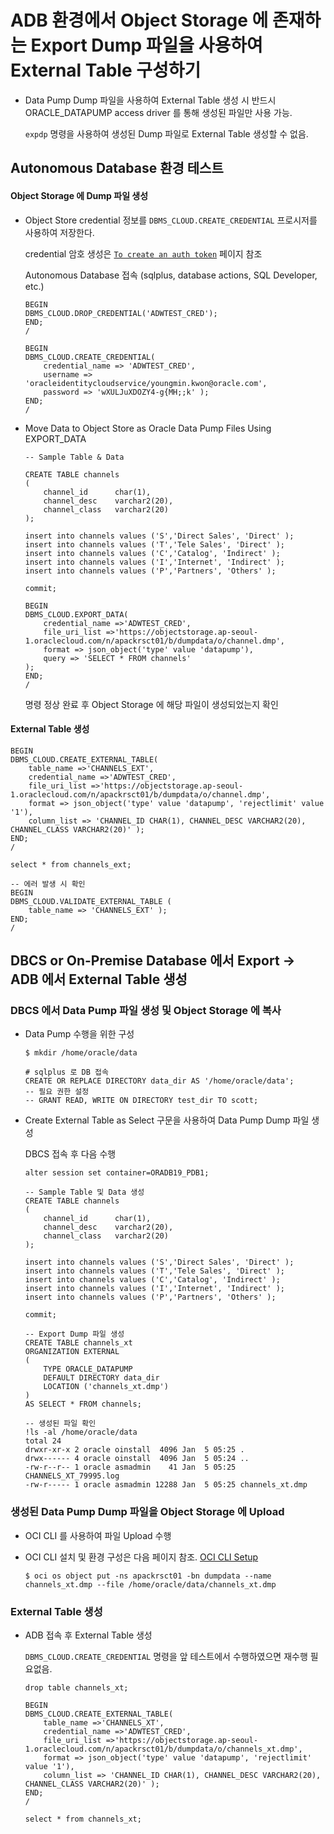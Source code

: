 # ADB 환경에서 Object Storage 에 존재하는 Export Dump 파일을 사용하여 External Table 구성하기 

- Data Pump Dump 파일을 사용하여 External Table 생성 시 반드시 ORACLE_DATAPUMP access driver 를 통해 생성된 파일만 사용 가능. 

    `expdp` 명령을 사용하여 생성된 Dump 파일로 External Table 생성할 수 없음.


## Autonomous Database 환경 테스트

#### Object Storage 에 Dump 파일 생성

- Object Store credential 정보를 `DBMS_CLOUD.CREATE_CREDENTIAL` 프로시저를 사용하여 저장한다.
  
    credential 암호 생성은 [`To create an auth token`](https://docs.oracle.com/en-us/iaas/Content/Identity/Tasks/managingcredentials.htm#create_swift_password) 페이지 참조

    Autonomous Database 접속 (sqlplus, database actions, SQL Developer, etc.)

    ```
    BEGIN
    DBMS_CLOUD.DROP_CREDENTIAL('ADWTEST_CRED');
    END;
    /

    BEGIN
    DBMS_CLOUD.CREATE_CREDENTIAL(
        credential_name => 'ADWTEST_CRED',
        username => 'oracleidentitycloudservice/youngmin.kwon@oracle.com',
        password => 'wXULJuXDOZY4-g{MH;;k' );
    END;
    /
    ```

- Move Data to Object Store as Oracle Data Pump Files Using EXPORT_DATA


    ```
    -- Sample Table & Data 

    CREATE TABLE channels
    (
        channel_id 		char(1),
        channel_desc 	varchar2(20),
        channel_class 	varchar2(20)
    );

    insert into channels values ('S','Direct Sales', 'Direct' );
    insert into channels values ('T','Tele Sales', 'Direct' );
    insert into channels values ('C','Catalog', 'Indirect' );
    insert into channels values ('I','Internet', 'Indirect' );
    insert into channels values ('P','Partners', 'Others' );

    commit;

    BEGIN
    DBMS_CLOUD.EXPORT_DATA(
        credential_name =>'ADWTEST_CRED',
        file_uri_list =>'https://objectstorage.ap-seoul-1.oraclecloud.com/n/apackrsct01/b/dumpdata/o/channel.dmp',
        format => json_object('type' value 'datapump'),
        query => 'SELECT * FROM channels'
    );
    END;
    /
    ```

    명령 정상 완료 후 Object Storage 에 해당 파일이 생성되었는지 확인

#### External Table 생성

```
BEGIN
DBMS_CLOUD.CREATE_EXTERNAL_TABLE(
    table_name =>'CHANNELS_EXT',
    credential_name =>'ADWTEST_CRED',
    file_uri_list =>'https://objectstorage.ap-seoul-1.oraclecloud.com/n/apackrsct01/b/dumpdata/o/channel.dmp',
    format => json_object('type' value 'datapump', 'rejectlimit' value '1'),
    column_list => 'CHANNEL_ID CHAR(1), CHANNEL_DESC VARCHAR2(20), CHANNEL_CLASS VARCHAR2(20)' );
END;
/

select * from channels_ext;

-- 에러 발생 시 확인
BEGIN
DBMS_CLOUD.VALIDATE_EXTERNAL_TABLE (
    table_name => 'CHANNELS_EXT' );
END;
/

```

## DBCS or On-Premise Database 에서 Export -> ADB 에서 External Table 생성

### DBCS 에서 Data Pump 파일 생성 및 Object Storage 에 복사 

- Data Pump 수행을 위한 구성

    ```
    $ mkdir /home/oracle/data

    # sqlplus 로 DB 접속
    CREATE OR REPLACE DIRECTORY data_dir AS '/home/oracle/data';
    -- 필요 권한 설정
    -- GRANT READ, WRITE ON DIRECTORY test_dir TO scott;
    ```

- Create External Table as Select 구문을 사용하여 Data Pump Dump 파일 생성 

    DBCS 접속 후 다음 수행

    ```
    alter session set container=ORADB19_PDB1;

    -- Sample Table 및 Data 생성
    CREATE TABLE channels
    (
        channel_id 		char(1),
        channel_desc 	varchar2(20),
        channel_class 	varchar2(20)
    );

    insert into channels values ('S','Direct Sales', 'Direct' );
    insert into channels values ('T','Tele Sales', 'Direct' );
    insert into channels values ('C','Catalog', 'Indirect' );
    insert into channels values ('I','Internet', 'Indirect' );
    insert into channels values ('P','Partners', 'Others' );

    commit;

    -- Export Dump 파일 생성
    CREATE TABLE channels_xt
    ORGANIZATION EXTERNAL
    (
        TYPE ORACLE_DATAPUMP
        DEFAULT DIRECTORY data_dir
        LOCATION ('channels_xt.dmp')
    )
    AS SELECT * FROM channels;

    -- 생성된 파일 확인
    !ls -al /home/oracle/data
    total 24
    drwxr-xr-x 2 oracle oinstall  4096 Jan  5 05:25 .
    drwx------ 4 oracle oinstall  4096 Jan  5 05:24 ..
    -rw-r--r-- 1 oracle asmadmin    41 Jan  5 05:25 CHANNELS_XT_79995.log
    -rw-r----- 1 oracle asmadmin 12288 Jan  5 05:25 channels_xt.dmp
    ```

### 생성된 Data Pump Dump 파일을 Object Storage 에 Upload

- OCI CLI 를 사용하여 파일 Upload 수행
- OCI CLI 설치 및 환경 구성은 다음 페이지 참조. [OCI CLI Setup](https://docs.oracle.com/en-us/iaas/Content/API/SDKDocs/cliinstall.htm)

    ```
    $ oci os object put -ns apackrsct01 -bn dumpdata --name channels_xt.dmp --file /home/oracle/data/channels_xt.dmp
    ```

### External Table 생성

- ADB 접속 후 External Table 생성 

    `DBMS_CLOUD.CREATE_CREDENTIAL` 명령을 앞 테스트에서 수행하였으면 재수행 필요없음.

    ```
    drop table channels_xt;

    BEGIN
    DBMS_CLOUD.CREATE_EXTERNAL_TABLE(
        table_name =>'CHANNELS_XT',
        credential_name =>'ADWTEST_CRED',
        file_uri_list =>'https://objectstorage.ap-seoul-1.oraclecloud.com/n/apackrsct01/b/dumpdata/o/channels_xt.dmp',
        format => json_object('type' value 'datapump', 'rejectlimit' value '1'),
        column_list => 'CHANNEL_ID CHAR(1), CHANNEL_DESC VARCHAR2(20), CHANNEL_CLASS VARCHAR2(20)' );
    END;
    /

    select * from channels_xt;
    ```
